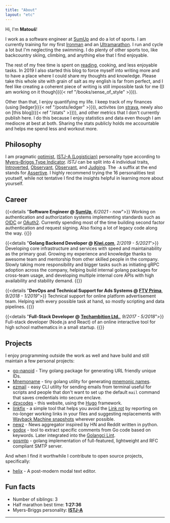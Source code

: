 ```yaml
---
title: "About"
layout: "etc"
---
```


Hi, I'm **Matouš**!

I work as a software engineer at [SumUp](https://sumup.com/) and do a lot of sports.
I am currently training for my first [Ironman](https://en.wikipedia.org/wiki/Ironman_Triathlon)
and an [Ultramarathon](https://www.aranbyutmb.com/en/). I run and cycle a lot but I'm neglecting the swimming.
I do plenty of other sports too, like backcountry skiing, climbing, and anything else that I find enjoyable.

The rest of my free time is spent on [reading](/books), cooking, and less enjoyable tasks.
In 2019 I also started this blog to force myself into writing more and to have a place where I could share my
thoughts and knowledge. Please take this whole site with grain of salt as my english is far from perfect,
and I feel like creating a coherent piece of writing is still impossible task for me
([I am working on it though]({{< ref "/books/sense_of_style" >}})).

Other than that, I enjoy quantifying my life. I keep track of my finances (using [ledger]({{< ref "/posts/ledger" >}})),
activites (on [strava](https://www.strava.com/athletes/36515485), newly also on [this blog]({{< ref "/stats" >}})),
and other metrics that I don't currently publish here. I do this because I enjoy statistics and data even though
I am mediocre at best at both. Sharing the stats publicly holds me accountable and helps me spend less and workout more.

## Philosophy

I am pragmatic [optimist](https://en.wikipedia.org/wiki/Optimism), [ISTJ-A (Logistician)](https://www.16personalities.com/istj-personality)
personality type according to [Myers–Briggs Type Indicator](https://en.wikipedia.org/wiki/Myers%E2%80%93Briggs_Type_Indicator).
_ISTJ_ can be split into 4 individual traits, [Introverted](https://www.16personalities.com/articles/mind-introverted-vs-extraverted),
[Observant](https://www.16personalities.com/articles/energy-intuitive-vs-observant), [Observant](https://www.16personalities.com/articles/nature-thinking-vs-feeling),
and [Judging](https://www.16personalities.com/articles/tactics-judging-vs-prospecting). The `-A` suffix at the end
stands for [Assertive](https://www.16personalities.com/articles/assertive-logistician-istj-a-vs-turbulent-logistician-istj-t).
I highly recommend trying the 16 personalities test youtself, while not tentative I find the insights helpful
in learning more about yourself.

## Career

{{<details "**Software Engineer @ [SumUp](https://sumup.com/)**, _6/2021_ - _now_">}}
Working on authentication and authorization systems implementing standards such as
[OIDC](https://openid.net/connect/) or [OAuth2](https://oauth.net/2/).
Currently spending most of the time building second factor
authentication and request signing. Also fixing a lot of legacy code along the way.
{{</details>}}

{{<details "**Golang Backend Developer @ [Kiwi.com](https://www.kiwi.com/)**, _2/2019 - 5/2021_">}}
Developing core infrastructure and services with speed and maintainability as the primary goal.
Growing my experience and knowledge thanks to awesome team and mentorship from other
skilled people in the company. Slowly taking more responsibility and bigger tasks such
as initiating gRPC adoption across the company, helping build internal golang packages
for cross-team usage, and developing multiple internal core APIs with high availability
and stability demand.
{{</details>}}

{{<details "**DevOps and Technical Support for Ads Systems @ [FTV Prima](https://www.iprima.cz/)**, _9/2018 - 1/2019_">}}
Technical support for online platform advertisement team. Helping with every possible task at hand, so mostly scripting and data pipelines.
{{</details>}}


{{<details "**Full-Stack Developer @ [Techambition Ltd.](https://en.techambition.com/)**, _9/2017 - 5/2018_">}}
Full-stack developer (Node.js and React) of an online interactive tool for high school mathematics in a small startup.
{{</details>}}

## Projects

I enjoy programming outside the work as well and have build and still maintain
a few personal projects:

* [go-nanoid](https://github.com/matoous/go-nanoid) -
  Tiny golang package for generating URL friendly unique IDs.
* [Mnemoname](https://github.com/matoous/mnemoname) -
  tiny golang utility for generating [mnemonic names](https://web.archive.org/web/20090918202746/http://tothink.com/mnemonic/wordlist.html).
* [ezmail](https://github.com/matoous/ezmail) -
  easy CLI utility for sending emails from terminal useful for scripts and people
  that don't want to set up the default `mail` command that saves credentials
  into secure enclave.
* [dzxcodes](https://github.com/matoous/dzxcodes) -
  this website, using the [Hugo](https://gohugo.io/) framework.
* [linkfix](https://github.com/matoous/linkfix) -
  a simple tool that helps you avoid the [Link rot](https://en.wikipedia.org/wiki/Link_rot)
  by reporting on no-longer working links in your files and suggesting replacements with
  [Wayback Machine snapshots](https://archive.org/web/) wherever possible.
* [newz](https://github.com/matoous/newz) - 
  News aggregator inspired by HN and Reddit written in python.
* [godox](https://github.com/matoous/godox) - 
  tool to extract specific comments from Go code based on keywords.
  Later integrated into the [Golangci Lint](https://github.com/golangci/golangci-lint). 
* [gosmtp](https://github.com/matoous/gosmtp) -
  golang implementation of full-featured, lightweight and RFC compliant SMTP server.

And when I find it worthwhile I contribute to open source projects, specifically:

* [helix](https://github.com/helix-editor/helix) - A post-modern modal text editor.

## Fun facts

* Number of siblings: 3
* Half marathon best time: **1:27:36**
* Myers-Briggs personality: **[ISTJ-A](https://www.16personalities.com/istj-personality)**

---

[^1]: Based on the brief definition at [merriam-webster](https://www.merriam-webster.com/dictionary/introvert).
